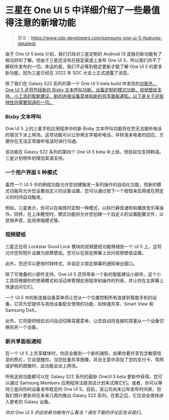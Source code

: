 # 三星在 One UI 5 中详细介绍了一些最值得注意的新增功能

> 原文：<https://www.xda-developers.com/samsung-one-ui-5-features-detailed/>

由于 One UI 5 beta 计划，我们已经对三星定制的 Android 13 皮肤的新功能有了相当好的了解。但由于三星还没有在稳定渠道上发布 One UI 5，所以我们并不了解软件发布的一切。幸运的是，我们不必等到稳定更新才能了解 One UI 5 的更多新功能，因为三星已经在 2022 年 SDC 大会上正式透露了消息。

除了我们在 Galaxy S22 系列的第一个 One UI 5 beta build 中发现的[功能外，One UI 5 还将包括新的 Bixby 文本呼叫功能、设备定制的模式功能、视频壁纸支持、小工具的智能建议、新的连接设备菜单和新的共享面板通知。以下是关于这些特性你需要知道的一切。](https://www.xda-developers.com/samsung-one-ui-5-open-beta-hands-on/)

### Bixby 文本呼叫

One UI 5 上的三星手机应用程序中的新 Bixby 文本呼叫功能将在您无法接听电话的情况下派上用场。这项功能可以让你用文字接听电话，并转录来电者的回应，方便你在无法正常接听电话时进行沟通。

该功能在 Galaxy S22 系列的第四个 One UI 5 beta 中上线，但目前仅支持韩语。三星计划明年初增加英语支持。

### 一个用户界面 5 种模式

虽然一个 UI 5 中的例程功能允许您创建触发一系列操作的自动化功能，但新的模式功能将允许您设置自定义的设备设置，您可以通过按下一个按钮来启用或在预定义的时间自动触发。

例如，三星表示，你可以在锻炼时定制一种模式，以执行静音通知和播放音乐等操作。同样，在上床睡觉时，模式功能将允许您创建一个自定义的设置配置文件，以禁用声音，启用黑暗模式等。

### 视频壁纸

三星正在将 Lockstar Good Lock 模块的视频壁纸功能移植到一个 UI 5 上，这将允许您将短片设置为锁屏壁纸。您可以在锁定屏幕上访问视频壁纸设置。

此外，您还可以更改时钟样式，并自定义锁定屏幕的通知弹出窗口。

除了可堆叠的小部件支持，One UI 5 还将带来一个新的智能建议小部件。这个小工具将根据你的使用模式和活动来管理应用程序和操作的列表，并让你在主屏幕上快速访问它们。

一个 UI 5 中的新连接设备菜单将让您从一个位置控制所有连接到智能手机的设备。它将为您提供与其他设备配合使用的功能，如快速共享、Smart View 和 Samsung DeX。

此外，它将提供轻松访问自动切换耳塞菜单，让您自动将连接的耳塞从一个设备切换到另一个设备。

### 新共享面板通知

在一个 UI 5 上共享媒体时，你还会看到一个新的通知，如果你要共享包含敏感信息的照片，它会提醒你。当您批量共享图像，并且无意中添加了您的支付卡、驾照或护照的图像时，此功能会派上用场。

所有这些功能都可以在 Galaxy S22 系列的最新 OneUI 5 beta 更新中获得。您可以通过 Samsung Members 应用程序注册测试计划来试用它们。或者，你可以等待三星向你的设备发布稳定的 One UI 5。目前，该公司尚未公布发布时间表，但我们预计更新将在未来几周内推出 Galaxy S22 系列。在那之后，它应该会很快进入更老的 Galaxy 设备。

*你对 One UI 5 的这些新功能有什么看法？请在下面的评论区告诉我们。*